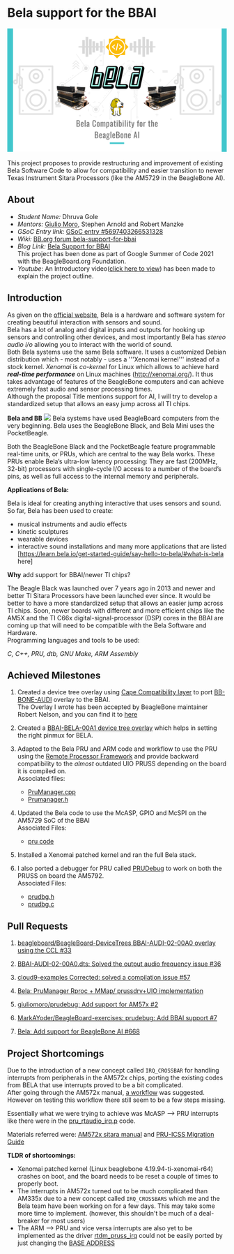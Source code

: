 # Bela support for the BBAI

![intro](photos/ProjectReportCoverR2.svg)

This project proposes to provide restructuring and improvement of existing Bela Software Code to allow for compatibility and easier transition to newer Texas Instrument Sitara Processors (like the AM5729 in the BeagleBone AI).

## About
- _Student Name:_ Dhruva Gole
- _Mentors:_ ﻿[Giulio Moro](https://github.com/giuliomoro), Stephen Arnold and Robert Manzke
- _GSoC Entry link:_ [GSoC entry #5697403266531328](https://summerofcode.withgoogle.com/projects/#5697403266531328)
- _Wiki:_ [BB.org forum bela-support-for-bbai](https://forum.beagleboard.org/t/bela-support-for-bbai-later-ti-chips/29257/7)
- _Blog Link:_ [Bela Support for BBAI](https://dhruvag2000.github.io/Blog-GSoC21/) <br>
This project has been done as part of Google Summer of Code 2021 with the BeagleBoard.org Foundation. <br>
- _Youtube_: An Introductory video([click here to view](https://www.youtube.com/watch?v=aVLRUyPBBJk)) has been made to explain the project outline.<br>

## Introduction
As given on the [official website](https://learn.bela.io/get-started-guide/say-hello-to-bela/#what-is-bela), Bela is a hardware and software system for creating beautiful interaction with sensors and sound.<br>
Bela has a lot of analog and digital inputs and outputs for hooking up sensors and controlling other devices, and most importantly Bela has _stereo audio i/o_  allowing you to interact with the world of sound. <br>
Both Bela systems use the same Bela software. It uses a customized Debian distribution which - most notably - uses a '''Xenomai kernel''' instead of a stock kernel. _Xenomai_ is _co-kernel_ for Linux which allows to achieve hard ___real-time performance___ on Linux machines (http://xenomai.org/). It thus takes advantage of features of the BeagleBone computers and can achieve extremely fast audio and sensor processing times. <br>
Although the proposal Title mentions support for AI, I will try to develop a standardized setup that allows an easy jump across all TI chips.

**Bela and BB**
![](https://bela.io/images/products/bela.png)
Bela systems have used BeagleBoard computers from the very beginning. Bela uses the BeagleBone Black, and Bela Mini uses the PocketBeagle.

Both the BeagleBone Black and the PocketBeagle feature programmable real-time units, or PRUs, which are central to the way Bela works. These PRUs enable Bela’s ultra-low latency processing: They are fast (200MHz, 32-bit) processors with single-cycle I/O access to a number of the board’s pins, as well as full access to the internal memory and peripherals.

**Applications of Bela:**

Bela is ideal for creating anything interactive that uses sensors and sound. So far, Bela has been used to create:
- musical instruments and audio effects
- kinetic sculptures
- wearable devices
- interactive sound installations
and many more applications that are listed [https://learn.bela.io/get-started-guide/say-hello-to-bela/#what-is-bela here]

**Why** add support for BBAI/newer TI chips? <br>

The Beagle Black was launched over 7 years ago in 2013 and newer and better TI Sitara Processors have been launched ever since. It would be better to have a more standardized setup that allows an easier jump across TI chips. Soon, newer boards with different and more efficient chips like the AM5X and the TI C66x digital-signal-processor (DSP) cores in the BBAI are coming up that will need to be compatible with the Bela Software and Hardware.
<br>
Programming languages and tools to be used:

_C, C++, PRU, dtb, GNU Make, ARM Assembly_


## Achieved Milestones

1. Created a device tree overlay using [Cape Compatibility layer](https://elinux.org/Beagleboard:BeagleBone_cape_interface_spec) to port [BB-BONE-AUDI](https://github.com/beagleboard/bb.org-overlays/blob/master/src/arm/BB-BONE-AUDI-02-00A0.dts) overlay to the BBAI. <br>
The Overlay I wrote has been accepted by BeagleBone maintainer Robert Nelson, and you can find it to [here](https://github.com/beagleboard/BeagleBoard-DeviceTrees/blob/v4.19.x-ti-overlays/src/arm/overlays/BBAI-AUDI-02-00A0.dts)

2. Created a [BBAI-BELA-00A1 device tree overlay](https://github.com/DhruvaG2000/BeagleBoard-DeviceTrees/blob/v4.19.x-ti-overlays/src/arm/overlays/BBAI-BELA-00A1.dts) which helps in setting the right pinmux for BELA.

3. Adapted to the Bela PRU and ARM code and workflow to use the PRU using the [Remote Processor Framework](https://www.kernel.org/doc/Documentation/remoteproc.txt) and provide backward compatibility to the _almost_ outdated UIO PRUSS depending on the board it is compiled on.
<br>Associated files: <br>
	- [PruManager.cpp](https://github.com/DhruvaG2000/Bela/blob/BBAI-support/core/PruManager.cpp)
	- [Prumanager.h](https://github.com/DhruvaG2000/Bela/blob/BBAI-support/include/PruManager.h)

4. Updated the Bela code to use the McASP, GPIO and McSPI on the AM5729 SoC of the BBAI
<br>Associated Files: <br>
	- [pru code](https://github.com/DhruvaG2000/Bela/blob/BBAI-support/pru/board_specific.h)

5. Installed a Xenomai patched kernel and ran the full Bela stack.

6. I also ported a debugger for PRU called [PRUDebug](https://github.com/giuliomoro/prudebug/tree/master) to work on both the PRUSS on board the AM5792.
<br>Associated Files:
	- [prudbg.h](https://github.com/giuliomoro/prudebug/blob/master/prudbg.h)
	- [prudbg.c](https://github.com/giuliomoro/prudebug/blob/master/prudbg.c)


## Pull Requests

1. [beagleboard/BeagleBoard-DeviceTrees BBAI-AUDI-02-00A0 overlay using the CCL #33](https://github.com/beagleboard/BeagleBoard-DeviceTrees/pull/33)

2. [BBAI-AUDI-02-00A0.dts: Solved the output audio frequency issue #36 ](https://github.com/beagleboard/BeagleBoard-DeviceTrees/pull/36)

3. [cloud9-examples Corrected: solved a compilation issue #57 ](https://github.com/beagleboard/cloud9-examples/pull/57)

4. [Bela: PruManager Rproc + MMap/ prussdrv+UIO implementation](https://github.com/giuliomoro/Bela-dhruva/pull/1)

5. [giuliomoro/prudebug: Add support for AM57x #2](https://github.com/giuliomoro/prudebug/pull/2)

6. [MarkAYoder/BeagleBoard-exercises: prudebug: Add BBAI support #7](https://github.com/MarkAYoder/BeagleBoard-exercises/pull/7)

7. [Bela: Add support for BeagleBone AI #668](https://github.com/BelaPlatform/Bela/pull/668)


## Project Shortcomings

Due to the introduction of a new concept called `IRQ_CROSSBAR` for handling interrupts from peripherals in the AM572x chips, porting the existing codes from BELA that use interrupts proved to be a bit complicated.<br>
After going through the AM572x manual, [a workflow](https://dhruvag2000.github.io/Blog-GSoC21/pru-icss.html#18464-irq_crossbar-module-functional-description) was suggested. However on testing this workflow there still seem to be a few steps missing.

Essentially what we were trying to achieve was McASP --> PRU interrupts like there were in the [pru_rtaudio_irq.p](https://github.com/DhruvaG2000/Bela/blob/BBAI-support/pru/pru_rtaudio_irq.p) code.

Materials referred were: [AM572x sitara manual](https://www.google.com/url?sa=t&rct=j&q=&esrc=s&source=web&cd=&cad=rja&uact=8&ved=2ahUKEwjen9DJ86XyAhVKbn0KHYyaCnwQFnoECAIQAQ&url=https%3A%2F%2Fwww.ti.com%2Flit%2Fug%2Fspruhz6l%2Fspruhz6l.pdf&usg=AOvVaw1H4iD_SzEGYNYlj70bZ9Wk) and
[PRU-ICSS Migration Guide](https://www.google.com/url?sa=t&rct=j&q=&esrc=s&source=web&cd=&cad=rja&uact=8&ved=2ahUKEwjRj-rU86XyAhVbfisKHfQqBskQFnoECAIQAQ&url=http%3A%2F%2Fwww.ti.com%2Flit%2Fan%2Fsprac91%2Fsprac91.pdf&usg=AOvVaw1vtNHcqojXO6uuCUOtYzwp)

**TLDR of shortcomings:**
- Xenomai patched kernel (Linux beaglebone 4.19.94-ti-xenomai-r64) crashes on boot, and the board needs to be reset a couple of times to properly boot.
- The interrupts in AM572x turned out to be much complicated than AM335x due to a new concept called `IRQ_CROSSBARS` which me and the Bela team have been working on for a few days. This may take some more time to implement. (however, this shouldn't be much of a deal-breaker for most users)
- The ARM --> PRU and vice versa interrupts are also yet to be implemented as the driver [rtdm_pruss_irq](https://github.com/BelaPlatform/rtdm_pruss_irq) could not be easily ported by just changing the [BASE ADDRESS](https://github.com/BelaPlatform/rtdm_pruss_irq/blob/master/rtdm_pruss_irq.c#L13)
